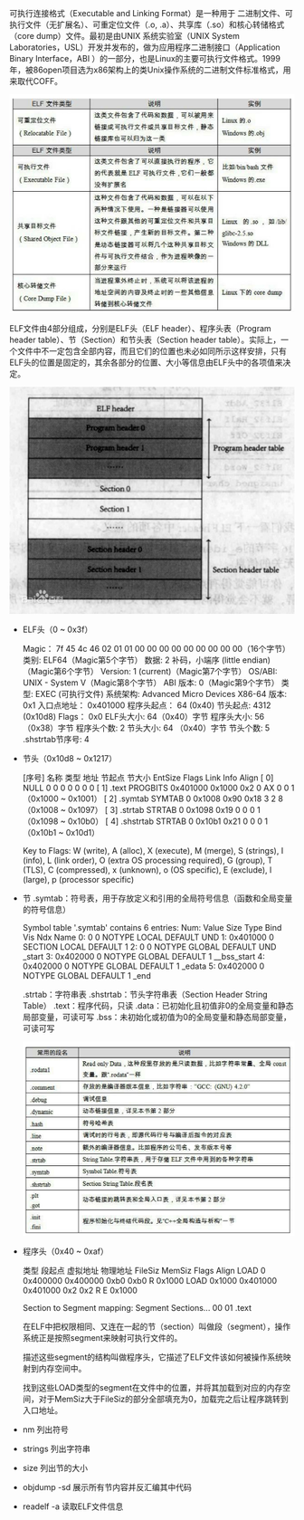 可执行连接格式（Executable and Linking Format）是一种用于 二进制文件、可执行文件（无扩展名）、可重定位文件（.o, .a）、共享库（.so）和核心转储格式（core dump）文件。最初是由UNIX 系统实验室（UNIX System Laboratories，USL）开发并发布的，做为应用程序二进制接口（Application Binary Interface，ABI ）的一部分，也是Linux的主要可执行文件格式。1999年，被86open项目选为x86架构上的类Unix操作系统的二进制文件标准格式，用来取代COFF。

![image-20210416204707619](ELF格式.assets/2.png)

ELF文件由4部分组成，分别是ELF头（ELF header）、程序头表（Program header table）、节（Section）和节头表（Section header table）。实际上，一个文件中不一定包含全部内容，而且它们的位置也未必如同所示这样安排，只有ELF头的位置是固定的，其余各部分的位置、大小等信息由ELF头中的各项值来决定。

![img](ELF格式.assets/1.png)

- ELF头（0 ~ 0x3f）

  Magic：   7f 45 4c 46 02 01 01 00 00 00 00 00 00 00 00 00（16个字节）
  类别:        ELF64（Magic第5个字节）
  数据:        2 补码，小端序 (little endian)（Magic第6个字节）
  Version:  1 (current)（Magic第7个字节）
  OS/ABI:   UNIX - System V（Magic第8个字节）
  ABI 版本: 0（Magic第9个字节）
  类型:         EXEC (可执行文件)
  系统架构:  Advanced Micro Devices X86-64
  版本:         0x1
  入口点地址：    0x401000
  程序头起点：    64 (0x40)
  节头起点:          4312 (0x10d8)
  Flags：              0x0
  ELF头大小:        64（0x40）字节
  程序头大小:      56 （0x38）字节
  程序头个数:      2
  节头大小:          64 （0x40）字节
  节头个数:          5
  .shstrtab节序号: 4

- 节头（0x10d8 ~ 0x1217）

  [序号]  名称         类型             地址            节起点   节大小  EntSize  Flags   Link   Info     Align
  [ 0]      NULL                            0                  0            0            0                        0         0         0
  [ 1]      .text         PROGBITS  0x401000   0x1000  0x2       0             AX       0         0         1     （0x1000 ~ 0x1001）
  [ 2]      .symtab   SYMTAB     0                  0x1008  0x90     0x18                   3         2         8     （0x1008 ~ 0x1097）
  [ 3]      .strtab      STRTAB      0                  0x1098  0x19     0                         0         0         1     （0x1098 ~ 0x10b0）
  [ 4]      .shstrtab  STRTAB      0                  0x10b1  0x21     0                         0         0         1     （0x10b1 ~ 0x10d1）

  Key to Flags:
      W (write), A (alloc), X (execute), M (merge), S (strings), I (info),
      L (link order), O (extra OS processing required), G (group), T (TLS),
      C (compressed), x (unknown), o (OS specific), E (exclude),
      l (large), p (processor specific)

- 节
  .symtab：符号表，用于存放定义和引用的全局符号信息（函数和全局变量的符号信息）
  
  Symbol table '.symtab' contains 6 entries:
   Num:  Value            Size  Type         Bind        Vis                 Ndx   Name
   0:         0                   0       NOTYPE   LOCAL     DEFAULT     UND
   1:         0x401000    0       SECTION  LOCAL     DEFAULT    1
   2:         0                   0       NOTYPE   GLOBAL  DEFAULT     UND  _start
   3:         0x402000    0       NOTYPE   GLOBAL  DEFAULT    1         __bss_start
   4:         0x402000    0       NOTYPE   GLOBAL  DEFAULT    1         _edata
   5:         0x402000    0       NOTYPE   GLOBAL  DEFAULT    1         _end
  
  .strtab：字符串表
  .shstrtab：节头字符串表（Section Header String Table）
  .text：程序代码，只读
  .data：已初始化且初值非0的全局变量和静态局部变量，可读可写
  .bss：未初始化或初值为0的全局变量和静态局部变量，可读可写
  
  ![image-20210416211546344](ELF格式.assets/3.png)
  
- 程序头（0x40 ~ 0xaf）
  
  类型    段起点     虚拟地址    物理地址    FileSiz  MemSiz  Flags   Align
  LOAD  0              0x400000  0x400000  0xb0    0xb0       R         0x1000
  LOAD  0x1000   0x401000  0x401000  0x2       0x2         R E      0x1000
  
   Section to Segment mapping:
    Segment Sections...
     00
     01     .text
  
  在ELF中把权限相同、又连在一起的节（section）叫做段（segment），操作系统正是按照segment来映射可执行文件的。
  
  描述这些segment的结构叫做程序头，它描述了ELF文件该如何被操作系统映射到内存空间中。
  
  找到这些LOAD类型的segment在文件中的位置，并将其加载到对应的内存空间，对于MemSiz大于FileSiz的部分全部填充为0，加载完之后让程序跳转到入口地址。





- nm  列出符号
- strings  列出字符串
- size  列出节的大小
- objdump -sd  展示所有节内容并反汇编其中代码
- readelf -a  读取ELF文件信息